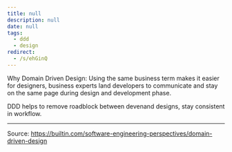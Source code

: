 ```yaml
---
title: null
description: null
date: null
tags:
  - ddd
  - design
redirect:
  - /s/ehGinQ
---
```


Why Domain Driven Design: Using the same business term makes it easier for designers, business experts land developers to communicate and stay on the same page during design and development phase.

DDD helps to remove roadblock between devenand designs, stay consistent in workflow.

---

Source: https://builtin.com/software-engineering-perspectives/domain-driven-design
